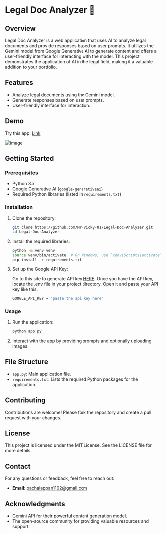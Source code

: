 # Legal Doc Analyzer 📄

## Overview

Legal Doc Analyzer is a web application that uses AI to analyze legal documents and provide responses based on user prompts. It utilizes the Gemini model from Google Generative AI to generate content and offers a user-friendly interface for interacting with the model. This project demonstrates the application of AI in the legal field, making it a valuable addition to your portfolio.

## Features

- Analyze legal documents using the Gemini model.
- Generate responses based on user prompts.
- User-friendly interface for interaction.

## Demo

Try this app: [Link](https://huggingface.co/spaces/Mr-Vicky-01/Legal-Doc-Analyzer)

![image](https://github.com/Mr-Vicky-01/Legal-Doc-Analyzer/assets/143078285/ab6d6be4-8146-4203-ab50-656078d30b2c)


## Getting Started

### Prerequisites

- Python 3.x
- Google Generative AI (`google-generativeai`)
- Required Python libraries (listed in `requirements.txt`)

### Installation

1. Clone the repository:
    ```bash
    git clone https://github.com/Mr-Vicky-01/Legal-Doc-Analyzer.git
    cd Legal-Doc-Analyzer
    ```

2. Install the required libraries:
    ```bash
    python -m venv venv
    source venv/bin/activate  # On Windows, use `venv\Scripts\activate`
    pip install -r requirements.txt
    ```

3. Set up the Google API Key:

    Go to this site to generate API key [HERE](https://aistudio.google.com). Once you have the API key, locate the .env file in your project directory. Open it and paste your API key like this:
    ```bash
    GOOGLE_API_KEY = "paste the api key here"
    ```

### Usage

1. Run the application:
    ```bash
    python app.py
    ```

2. Interact with the app by providing prompts and optionally uploading images.

## File Structure

- `app.py`: Main application file.
- `requirements.txt`: Lists the required Python packages for the application.

## Contributing

Contributions are welcome! Please fork the repository and create a pull request with your changes.

## License

This project is licensed under the MIT License. See the LICENSE file for more details.

## Contact

For any questions or feedback, feel free to reach out:

- **Email**: pachaiappan1102@gmail.com

## Acknowledgments

- Gemini API for their powerful content generation model.
- The open-source community for providing valuable resources and support.
